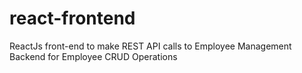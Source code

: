 # react-frontend
ReactJs front-end to make REST API calls to Employee Management Backend for Employee CRUD Operations

